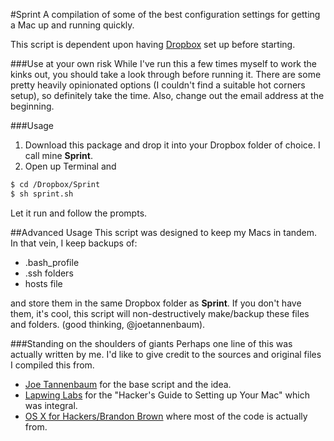 #Sprint
A compilation of some of the best configuration settings for getting a Mac up and running quickly.

This script is dependent upon having [Dropbox](http://www.dropbox.com) set up before starting.

###Use at your own risk
While I've run this a few times myself to work the kinks out, you should take a look through before running it. There are some pretty heavily opinionated options (I couldn't find a suitable hot corners setup), so definitely take the time. Also, change out the email address at the beginning.

###Usage

1. Download this package and drop it into your Dropbox folder of choice. I call mine **Sprint**.
2. Open up Terminal and


```sh
$ cd /Dropbox/Sprint
$ sh sprint.sh
```

Let it run and follow the prompts.

##Advanced Usage
This script was designed to keep my Macs in tandem. In that vein, I keep backups of:
- .bash_profile
- .ssh folders
- hosts file

and store them in the same Dropbox folder as **Sprint**. If you don't have them, it's cool, this script will non-destructively make/backup these files and folders. (good thinking, @joetannenbaum).

###Standing on the shoulders of giants
Perhaps one line of this was actually written by me. I'd like to give credit to the sources and original files I compiled this from.


- [Joe Tannenbaum](https://github.com/joetannenbaum) for the base script and the idea.
- [Lapwing Labs](http://lapwinglabs.com/blog/hacker-guide-to-setting-up-your-mac) for the "Hacker's Guide to Setting up Your Mac" which was integral.
- [OS X for Hackers/Brandon Brown](https://gist.github.com/brandonb927/3195465) where most of the code is actually from.